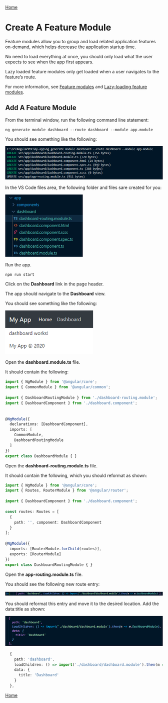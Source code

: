 [Home](README.md)

# Create A Feature Module

Feature modules allow you to group and load related application features on-demand, which helps decrease the application startup time.  

No need to load everything at once, you should only load what the user expects to see when the app first appears. 

Lazy loaded feature modules only get loaded when a user navigates to the feature’s route. 

For more information, see [Feature modules](https://angular.io/guide/feature-modules) and [Lazy-loading feature modules](https://angular.io/guide/lazy-loading-ngmodules).

## Add A Feature Module

From the terminal window, run the following command line statement:

```
ng generate module dashboard --route dashboard --module app.module
```

You should see something like the following:

![image.png](/.attachments/image-f0b4a08e-39fd-4335-baae-b04aef57e0b9.png)

In the VS Code files area, the following folder and files sare created for you:

![image.png](/.attachments/image-ef968f46-8aea-46f7-98fe-fd50088395dc.png)

Run the app.

```
npm run start
```

Click on the **Dashboard** link in the page header.

The app should navigate to the **Dashboard** view.

You should see something like the following:

![image.png](/.attachments/image-cca6c6c1-963e-4a5c-8094-a2df1e0c4011.png)

Open the **dashboard.module.ts** file.

It should contain the following:

``` typescript
import { NgModule } from '@angular/core';
import { CommonModule } from '@angular/common';

import { DashboardRoutingModule } from './dashboard-routing.module';
import { DashboardComponent } from './dashboard.component';


@NgModule({
  declarations: [DashboardComponent],
  imports: [
    CommonModule,
    DashboardRoutingModule
  ]
})
export class DashboardModule { }
```

Open the **dashboard-routing.module.ts** file.

It should contain the following, which you should reformat as shown:

``` typescript
import { NgModule } from '@angular/core';
import { Routes, RouterModule } from '@angular/router';

import { DashboardComponent } from './dashboard.component';

const routes: Routes = [
  {
    path: '', component: DashboardComponent
  }
];

@NgModule({
  imports: [RouterModule.forChild(routes)],
  exports: [RouterModule]
})
export class DashboardRoutingModule { }
```

Open the **app-routing.module.ts** file.

You should see the following new route entry:

![image.png](/.attachments/image-75d83512-07b9-45e9-abea-fb0c07466284.png)

You should reformat this entry and move it to the desired location. Add the data:title as shown:

![image.png](/.attachments/image-8b6405f3-cefe-4719-8a9e-8359b71d26ad.png)

``` typescript
  {
    path: 'dashboard',
    loadChildren: () => import('./dashboard/dashboard.module').then(m => m.DashboardModule),
    data: {
      title: 'Dashboard'
    }
  },
```

[Home](README.md)

